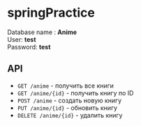 # springPractice
 
Database name : <b>Anime</b><br>
User: <b>test</b><br>
Password: <b>test</b><br>

## API

- `GET /anime` - получить все книги
- `GET /anime/{id}` - получить книгу по ID
- `POST /anime` - создать новую книгу
- `PUT /anime/{id}` - обновить книгу
- `DELETE /anime/{id}` - удалить книгу